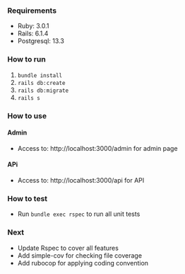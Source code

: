 ### Requirements
- Ruby: 3.0.1
- Rails: 6.1.4
- Postgresql: 13.3

### How to run

1. `bundle install`
2. `rails db:create`
3. `rails db:migrate`
4. `rails s`

### How to use

#### Admin
- Access to: http://localhost:3000/admin for admin page

#### APi
- Access to: http://localhost:3000/api for API

### How to test
- Run `bundle exec rspec` to run all unit tests

### Next
- Update Rspec to cover all features
- Add simple-cov for checking file coverage
- Add rubocop for applying coding convention
 
